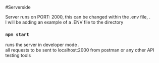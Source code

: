 #Serverside

Server runs on PORT: 2000, this can be changed within the .env file, .\
I will be adding an example of a .ENV file to the directory


### `npm start`

runs the server in developer mode .\
all requests to be sent to localhost:2000 from postman or any other API testing tools

